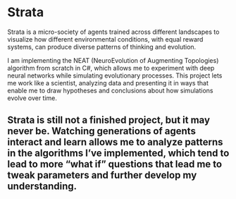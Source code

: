 # Strata

Strata is a micro-society of agents trained across different landscapes to visualize how different environmental conditions, with equal reward systems, can produce diverse patterns of thinking and evolution.

I am implementing the NEAT (NeuroEvolution of Augmenting Topologies) algorithm from scratch in C#, which allows me to experiment with deep neural networks while simulating evolutionary processes. This project lets me work like a scientist, analyzing data and presenting it in ways that enable me to draw hypotheses and conclusions about how simulations evolve over time.

Strata is still not a finished project, but it may never be. Watching generations of agents interact and learn allows me to analyze patterns in the algorithms I’ve implemented, which tend to lead to more “what if” questions that lead me to tweak parameters and further develop my understanding.
---